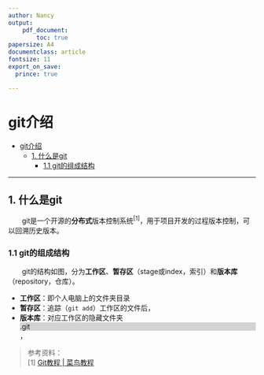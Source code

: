 ```yaml
---
author: Nancy
output:
    pdf_document:
        toc: true
papersize: A4
documentclass: article
fontsize: 11
export_on_save:
  prince: true

---
```


<!-- markdownlint-disable-file MD033 -->

# git介绍

- [git介绍](#git介绍)
  - [1. 什么是git](#1-什么是git)
    - [1.1 git的组成结构](#11-git的组成结构)

---
<style>
    div {
        background-color: lightgrey;
    }
</style>

## 1. 什么是git

<p style="text-indent:2em"> git是一个开源的<b>分布式</b>版本控制系统<sup>[1]</sup>，用于项目开发的过程版本控制，可以回溯历史版本。 </p>

### 1.1 git的组成结构

<p style="text-indent:2em"> git的结构如图，分为<b>工作区</b>、<b>暂存区</b>（stage或index，索引）和<b>版本库</b>（repository，仓库）。</p>

- <b>工作区</b>：即个人电脑上的文件夹目录
- <b>暂存区</b>：追踪（<code>git add</code>）工作区的文件后，
- <b>版本库</b>：对应工作区的隐藏文件夹<div>.git</div>，

> 参考资料：  
> [1] [Git教程 | 菜鸟教程](https://www.runoob.com/git/git-tutorial.html)


